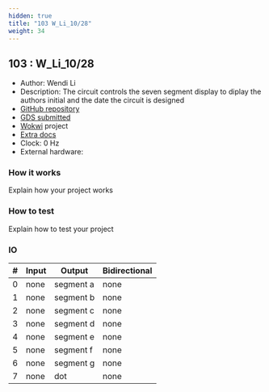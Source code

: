 ```yaml
---
hidden: true
title: "103 W_Li_10/28"
weight: 34
---
```


## 103 : W_Li_10/28

* Author: Wendi Li
* Description: The circuit controls the seven segment display to diplay the authors initial and the date the circuit is designed
* [GitHub repository](https://github.com/wendiiiiii/vlsi)
* [GDS submitted](https://github.com/wendiiiiii/vlsi/actions/runs/6728183442)
* [Wokwi](https://wokwi.com/projects/379889284755158017) project
* [Extra docs]()
* Clock: 0 Hz
* External hardware: 



### How it works

Explain how your project works


### How to test

Explain how to test your project


### IO

| # | Input        | Output       | Bidirectional      |
|---|--------------|--------------| -------------------|
| 0 | none  | segment a | none |
| 1 | none  | segment b | none |
| 2 | none  | segment c | none |
| 3 | none  | segment d | none |
| 4 | none  | segment e | none |
| 5 | none  | segment f | none |
| 6 | none  | segment g | none |
| 7 | none  | dot | none |
